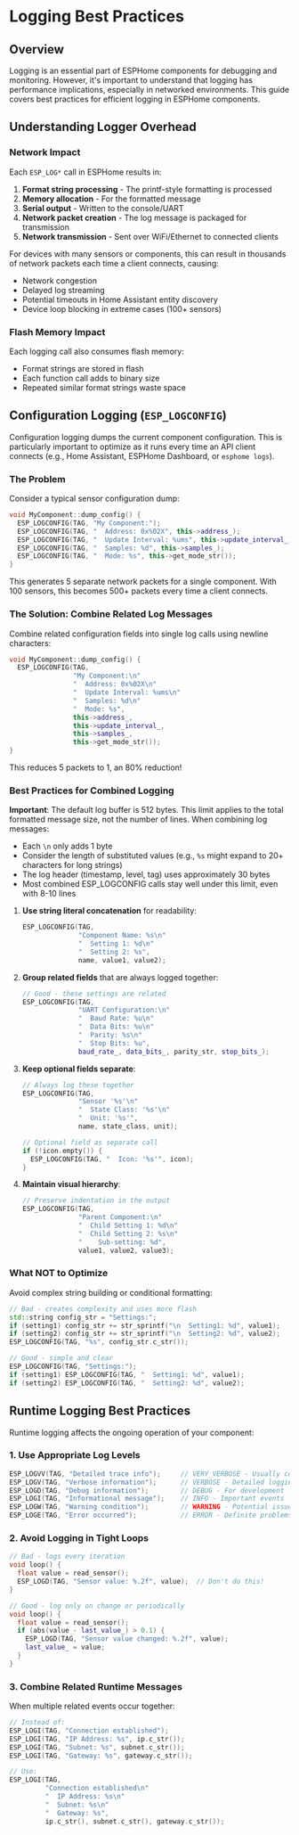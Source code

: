 # Logging Best Practices

## Overview

Logging is an essential part of ESPHome components for debugging and monitoring. However, it's important to understand that logging has performance implications, especially in networked environments. This guide covers best practices for efficient logging in ESPHome components.

## Understanding Logger Overhead

### Network Impact

Each `ESP_LOG*` call in ESPHome results in:

1. **Format string processing** - The printf-style formatting is processed
2. **Memory allocation** - For the formatted message
3. **Serial output** - Written to the console/UART
4. **Network packet creation** - The log message is packaged for transmission
5. **Network transmission** - Sent over WiFi/Ethernet to connected clients

For devices with many sensors or components, this can result in thousands of network packets each time a client connects, causing:

- Network congestion
- Delayed log streaming
- Potential timeouts in Home Assistant entity discovery
- Device loop blocking in extreme cases (100+ sensors)

### Flash Memory Impact

Each logging call also consumes flash memory:

- Format strings are stored in flash
- Each function call adds to binary size
- Repeated similar format strings waste space

## Configuration Logging (`ESP_LOGCONFIG`)

Configuration logging dumps the current component configuration. This is particularly important to optimize as it runs every time an API client connects (e.g., Home Assistant, ESPHome Dashboard, or `esphome logs`).

### The Problem

Consider a typical sensor configuration dump:

```cpp
void MyComponent::dump_config() {
  ESP_LOGCONFIG(TAG, "My Component:");
  ESP_LOGCONFIG(TAG, "  Address: 0x%02X", this->address_);
  ESP_LOGCONFIG(TAG, "  Update Interval: %ums", this->update_interval_);
  ESP_LOGCONFIG(TAG, "  Samples: %d", this->samples_);
  ESP_LOGCONFIG(TAG, "  Mode: %s", this->get_mode_str());
}
```

This generates 5 separate network packets for a single component. With 100 sensors, this becomes 500+ packets every time a client connects.

### The Solution: Combine Related Log Messages

Combine related configuration fields into single log calls using newline characters:

```cpp
void MyComponent::dump_config() {
  ESP_LOGCONFIG(TAG,
                "My Component:\n"
                "  Address: 0x%02X\n"
                "  Update Interval: %ums\n"
                "  Samples: %d\n"
                "  Mode: %s",
                this->address_,
                this->update_interval_,
                this->samples_,
                this->get_mode_str());
}
```

This reduces 5 packets to 1, an 80% reduction!

### Best Practices for Combined Logging

**Important**: The default log buffer is 512 bytes. This limit applies to the total formatted message size, not the number of lines. When combining log messages:

- Each `\n` only adds 1 byte
- Consider the length of substituted values (e.g., `%s` might expand to 20+ characters for long strings)
- The log header (timestamp, level, tag) uses approximately 30 bytes
- Most combined ESP_LOGCONFIG calls stay well under this limit, even with 8-10 lines

1. **Use string literal concatenation** for readability:
   ```cpp
   ESP_LOGCONFIG(TAG,
                 "Component Name: %s\n"
                 "  Setting 1: %d\n"
                 "  Setting 2: %s",
                 name, value1, value2);
   ```

2. **Group related fields** that are always logged together:
   ```cpp
   // Good - these settings are related
   ESP_LOGCONFIG(TAG,
                 "UART Configuration:\n"
                 "  Baud Rate: %u\n"
                 "  Data Bits: %u\n"
                 "  Parity: %s\n"
                 "  Stop Bits: %u",
                 baud_rate_, data_bits_, parity_str, stop_bits_);
   ```

3. **Keep optional fields separate**:
   ```cpp
   // Always log these together
   ESP_LOGCONFIG(TAG,
                 "Sensor '%s'\n"
                 "  State Class: '%s'\n"
                 "  Unit: '%s'",
                 name, state_class, unit);
   
   // Optional field as separate call
   if (!icon.empty()) {
     ESP_LOGCONFIG(TAG, "  Icon: '%s'", icon);
   }
   ```

4. **Maintain visual hierarchy**:
   ```cpp
   // Preserve indentation in the output
   ESP_LOGCONFIG(TAG,
                 "Parent Component:\n"
                 "  Child Setting 1: %d\n"
                 "  Child Setting 2: %s\n"
                 "    Sub-setting: %d",
                 value1, value2, value3);
   ```

### What NOT to Optimize

Avoid complex string building or conditional formatting:

```cpp
// Bad - creates complexity and uses more flash
std::string config_str = "Settings:";
if (setting1) config_str += str_sprintf("\n  Setting1: %d", value1);
if (setting2) config_str += str_sprintf("\n  Setting2: %d", value2);
ESP_LOGCONFIG(TAG, "%s", config_str.c_str());

// Good - simple and clear
ESP_LOGCONFIG(TAG, "Settings:");
if (setting1) ESP_LOGCONFIG(TAG, "  Setting1: %d", value1);
if (setting2) ESP_LOGCONFIG(TAG, "  Setting2: %d", value2);
```

## Runtime Logging Best Practices

Runtime logging affects the ongoing operation of your component:

### 1. Use Appropriate Log Levels

```cpp
ESP_LOGVV(TAG, "Detailed trace info");     // VERY_VERBOSE - Usually compiled out
ESP_LOGV(TAG, "Verbose information");      // VERBOSE - Detailed logging
ESP_LOGD(TAG, "Debug information");        // DEBUG - For development
ESP_LOGI(TAG, "Informational message");    // INFO - Important events
ESP_LOGW(TAG, "Warning condition");        // WARNING - Potential issues
ESP_LOGE(TAG, "Error occurred");           // ERROR - Definite problems
```

### 2. Avoid Logging in Tight Loops

```cpp
// Bad - logs every iteration
void loop() {
  float value = read_sensor();
  ESP_LOGD(TAG, "Sensor value: %.2f", value);  // Don't do this!
}

// Good - log only on change or periodically
void loop() {
  float value = read_sensor();
  if (abs(value - last_value_) > 0.1) {
    ESP_LOGD(TAG, "Sensor value changed: %.2f", value);
    last_value_ = value;
  }
}
```

### 3. Combine Related Runtime Messages

When multiple related events occur together:

```cpp
// Instead of:
ESP_LOGI(TAG, "Connection established");
ESP_LOGI(TAG, "IP Address: %s", ip.c_str());
ESP_LOGI(TAG, "Subnet: %s", subnet.c_str());
ESP_LOGI(TAG, "Gateway: %s", gateway.c_str());

// Use:
ESP_LOGI(TAG,
         "Connection established\n"
         "  IP Address: %s\n"
         "  Subnet: %s\n"
         "  Gateway: %s",
         ip.c_str(), subnet.c_str(), gateway.c_str());
```


